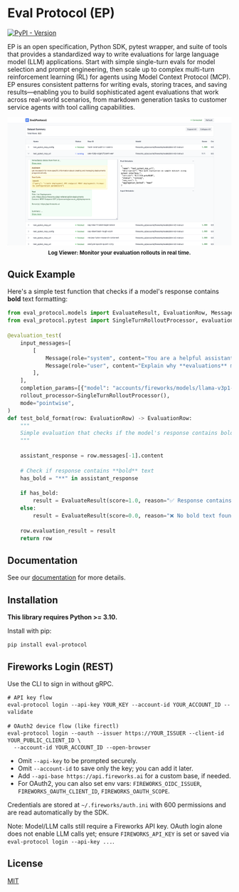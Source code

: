 # Eval Protocol (EP)

[![PyPI - Version](https://img.shields.io/pypi/v/eval-protocol)](https://pypi.org/project/eval-protocol/)

EP is an open specification, Python SDK, pytest wrapper, and suite of tools that
provides a standardized way to write evaluations for large language model (LLM)
applications. Start with simple single-turn evals for model selection and prompt
engineering, then scale up to complex multi-turn reinforcement learning (RL) for
agents using Model Context Protocol (MCP). EP ensures consistent patterns for
writing evals, storing traces, and saving results—enabling you to build
sophisticated agent evaluations that work across real-world scenarios, from
markdown generation tasks to customer service agents with tool calling
capabilities.

<p align="center">
	<img src="https://raw.githubusercontent.com/eval-protocol/python-sdk/refs/heads/main/assets/ui.png" alt="UI" />
	<br>
	<sub><b>Log Viewer: Monitor your evaluation rollouts in real time.</b></sub>
</p>

## Quick Example

Here's a simple test function that checks if a model's response contains **bold** text formatting:

```python test_bold_format.py
from eval_protocol.models import EvaluateResult, EvaluationRow, Message
from eval_protocol.pytest import SingleTurnRolloutProcessor, evaluation_test

@evaluation_test(
    input_messages=[
        [
            Message(role="system", content="You are a helpful assistant. Use bold text to highlight important information."),
            Message(role="user", content="Explain why **evaluations** matter for building AI agents. Make it dramatic!"),
        ],
    ],
    completion_params=[{"model": "accounts/fireworks/models/llama-v3p1-8b-instruct"}],
    rollout_processor=SingleTurnRolloutProcessor(),
    mode="pointwise",
)
def test_bold_format(row: EvaluationRow) -> EvaluationRow:
    """
    Simple evaluation that checks if the model's response contains bold text.
    """

    assistant_response = row.messages[-1].content

    # Check if response contains **bold** text
    has_bold = "**" in assistant_response

    if has_bold:
        result = EvaluateResult(score=1.0, reason="✅ Response contains bold text")
    else:
        result = EvaluateResult(score=0.0, reason="❌ No bold text found")

    row.evaluation_result = result
    return row
```

## Documentation

See our [documentation](https://evalprotocol.io) for more details.

## Installation

**This library requires Python >= 3.10.**

Install with pip:

```
pip install eval-protocol
```

## Fireworks Login (REST)

Use the CLI to sign in without gRPC.

```
# API key flow
eval-protocol login --api-key YOUR_KEY --account-id YOUR_ACCOUNT_ID --validate

# OAuth2 device flow (like firectl)
eval-protocol login --oauth --issuer https://YOUR_ISSUER --client-id YOUR_PUBLIC_CLIENT_ID \
  --account-id YOUR_ACCOUNT_ID --open-browser
```

- Omit `--api-key` to be prompted securely.
- Omit `--account-id` to save only the key; you can add it later.
- Add `--api-base https://api.fireworks.ai` for a custom base, if needed.
- For OAuth2, you can also set env vars: `FIREWORKS_OIDC_ISSUER`, `FIREWORKS_OAUTH_CLIENT_ID`, `FIREWORKS_OAUTH_SCOPE`.

Credentials are stored at `~/.fireworks/auth.ini` with 600 permissions and are read automatically by the SDK.

Note: Model/LLM calls still require a Fireworks API key. OAuth login alone does not enable LLM calls yet; ensure `FIREWORKS_API_KEY` is set or saved via `eval-protocol login --api-key ...`.

## License

[MIT](LICENSE)

